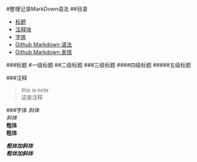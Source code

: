 #整理记录MarkDown语法
##目录
* [标题](#title)
* [注释块](#notes)
* [字体](#fonts)
* [Github Markdown 语法](https://github.com/guodongxiaren/README "Markdown")
* [Github Markdown 表情](https://github.com/guodongxiaren/README/blob/master/emoji.md "Markdown")

<b id="title" > </b>
###标题
#一级标题
##二级标题
###三级标题
####四级标题
#####五级标题

<b id="notes"></b>
###注释
>this is note  
>这是注释

<b id="fonts"></b>
###字体
*斜体*  
_斜体_  
**粗体**  
__粗体__

***粗体加斜体***   
___粗体加斜体___

